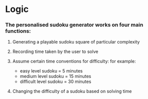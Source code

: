 # Logic

### The personalised sudoku generator works on four main functions:


1. Generating a playable sudoku square of particular complexity
2. Recording time taken by the user to solve
3. Assume certain time conventions for difficulty:
   for example:

      - easy level sudoku = 5 minutes
      - medium level sudoku = 15 minutes
      - difficult level sudoku = 30 minutes
        
4. Changing the difficulty of a sudoku based on solving time









